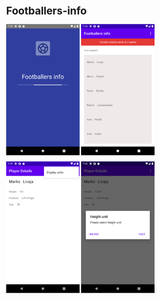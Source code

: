 # Footballers-info

<img src="/preview.png" width="200">


<img src="/preview1.png" width="200">
<p>
<img src="/preview2.png" width="200">
<img src="/preview3.png" width="200">
</p>

